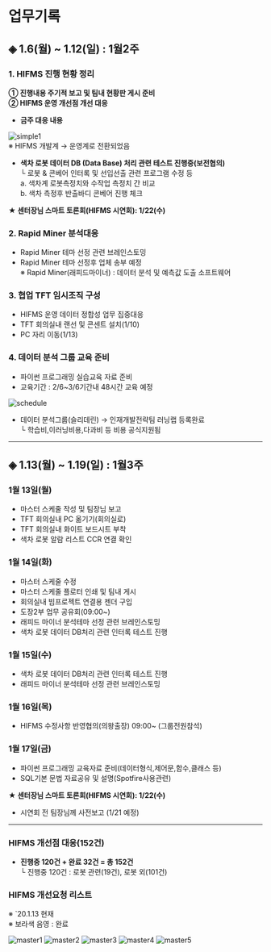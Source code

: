 # **업무기록**

## ◈ 1.6(월) ~ 1.12(일) : 1월2주

### 1. HIFMS 진행 현황 정리
    
**① 진행내용 주기적 보고 및 팀내 현황판 게시 준비**<br>
**② HIFMS 운영 개선점 개선 대응**

* **금주 대응 내용**<br>
    
![simple1](https://user-images.githubusercontent.com/50024239/72126788-ca543b80-33b0-11ea-995f-2b06bd445ea7.png)<br>
    ※ HIFMS 개발계 → 운영계로 전환되었음<br>

* **색차 로봇 데이터 DB (Data Base) 처리 관련 테스트 진행중(보전협의)**<br>
   └ 로봇 & 콘베어 인터록 및 선입선출 관련 프로그램 수정 등<br>
         a. 색차계 로봇측정치와 수작업 측정치 간 비교<br>
         b. 색차 측정후 반출바디 콘베어 진행 체크

**★ 센터장님 스마트 토론회(HIFMS 시연회): 1/22(수)**

### 2. Rapid Miner 분석대응
- Rapid Miner 테마 선정 관련 브레인스토밍<br> 
- Rapid Miner 테마 선정후 업체 송부 예정<br>
   ※ Rapid Miner(래피드마이너) : 데이터 분석 및 예측값 도출 소프트웨어<br>   

### 3. 협업 TFT 임시조직 구성
 - HIFMS 운영 데이터 정합성 업무 집중대응<br>
 - TFT 회의실내 랜선 및 콘센트 설치(1/10)<br>
 - PC 자리 이동(1/13)

### 4. 데이터 분석 그룹 교육 준비
 - 파이썬 프로그래밍 실습교육 자료 준비<br>
 - 교육기간 : 2/6~3/6기간내 48시간 교육 예정<br>

![schedule](https://user-images.githubusercontent.com/50024239/72203104-cdcbed80-34aa-11ea-8c4d-62e2f5165c72.png)

 - 데이터 분석그룹(슬리데린) → 인재개발전략팀 러닝랩 등록완료<br>
    └ 학습비,이러닝비용,다과비 등 비용 공식지원됨

---------------------------------------------
## ◈ 1.13(월) ~ 1.19(일) : 1월3주

### 1월 13일(월)
 - 마스터 스케줄 작성 및 팀장님 보고<br> 
 - TFT 회의실내 PC 옮기기(회의실로)<br>
 - TFT 회의실내 화이트 보드시트 부착 <br>
 - 색차 로봇 알람 리스트 CCR 연결 확인
  
### 1월 14일(화)
 - 마스터 스케줄 수정<br>
 - 마스터 스케줄 플로터 인쇄 및 팀내 게시<br>
 - 회의실내 빔프로젝트 연결용 젠더 구입<br>
 - 도장2부 업무 공유회(09:00~)<br>
 - 래피드 마이너 분석테마 선정 관련 브레인스토밍<br>
 - 색차 로봇 데이터 DB처리 관련 인터록 테스트 진행

### 1월 15일(수)
 - 색차 로봇 데이터 DB처리 관련 인터록 테스트 진행
 - 래피드 마이너 분석테마 선정 관련 브레인스토밍
 
### 1월 16일(목)
 - HIFMS 수정사항 반영협의(의왕출장) 09:00~ (그룹전원참석)
 
### 1월 17일(금)
 - 파이썬 프로그래밍 교육자료 준비(데이터형식,제어문,함수,클래스 등)
 - SQL기본 문법 자료공유 및 설명(Spotfire사용관련)
 
**★ 센터장님 스마트 토론회(HIFMS 시연회): 1/22(수)** <br>
 - 시연회 전 팀장님께 사전보고 (1/21 예정)
-----------------------------------------------------
### HIFMS 개선점 대응(152건)

* **진행중 120건 + 완료 32건 = 총 152건**<br> 
   └ 진행중 120건 : 로봇 관련(19건), 로봇 외(101건)<br>

### HIFMS 개선요청 리스트  
※ `20.1.13 현재 <br>
※ 보라색 음영 : 완료<br>

![master1](https://user-images.githubusercontent.com/50024239/72236924-00e1be80-361c-11ea-825b-f3f9546e8346.png)
![master2](https://user-images.githubusercontent.com/50024239/72237026-63d35580-361c-11ea-8ccb-7f5fcc0df2c0.png)
![master3](https://user-images.githubusercontent.com/50024239/72237122-c593bf80-361c-11ea-964e-ab0385ac5ddc.png)
![master4](https://user-images.githubusercontent.com/50024239/72237142-d80df900-361c-11ea-98df-ac417454dd72.png)
![master5](https://user-images.githubusercontent.com/50024239/72237159-e52ae800-361c-11ea-81ee-b910e0400b00.png)


